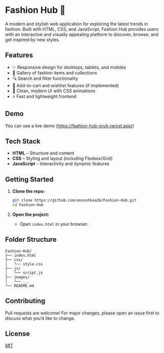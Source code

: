 

# Fashion Hub 👗

A modern and stylish web application for exploring the latest trends in fashion. Built with HTML, CSS, and JavaScript, Fashion Hub provides users with an interactive and visually appealing platform to discover, browse, and get inspired by new styles.

## Features

- ✨ Responsive design for desktops, tablets, and mobiles  
- 👗 Gallery of fashion items and collections  
- 🔍 Search and filter functionality  
- 🛒 Add-to-cart and wishlist features (if implemented)  
- 🎨 Clean, modern UI with CSS animations  
- ⚡️ Fast and lightweight frontend  

## Demo

You can see a live demo (https://fashion-hub-oruh.vercel.app/)


## Tech Stack

- **HTML** – Structure and content  
- **CSS** – Styling and layout (including Flexbox/Grid)  
- **JavaScript** – Interactivity and dynamic features  

## Getting Started

1. **Clone the repo:**
    ```bash
    git clone https://github.com/anoushkaa26/Fashion-Hub.git
    cd Fashion-Hub
    ```

2. **Open the project:**
   - Open `index.html` in your browser.


## Folder Structure

```
Fashion-Hub/
├── index.html
├── css/
│   └── style.css
├── js/
│   └── script.js
├── images/
│   └── ...
└── README.md
```

## Contributing

Pull requests are welcome! For major changes, please open an issue first to discuss what you’d like to change.

## License

[MIT](LICENSE)

